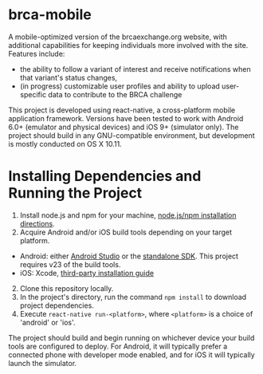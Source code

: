 # brca-mobile

A mobile-optimized version of the brcaexchange.org website, with additional capabilities for keeping individuals more
involved with the site. Features include:

- the ability to follow a variant of interest and receive notifications when that variant's status changes,
- (in progress) customizable user profiles and ability to upload user-specific data to contribute to the BRCA challenge

This project is developed using react-native, a cross-platform mobile application framework. Versions have been tested
to work with Android 6.0+ (emulator and physical devices) and iOS 9+ (simulator only). The project should build in any
GNU-compatible environment, but development is mostly conducted on OS X 10.11.

# Installing Dependencies and Running the Project

1. Install node.js and npm for your machine, [node.js/npm installation directions](https://docs.npmjs.com/getting-started/installing-node]).
2. Acquire Android and/or iOS build tools depending on your target platform.
  - Android: either [Android Studio](https://developer.android.com/studio/index.html)
    or the [standalone SDK](https://developer.android.com/studio/index.html#command-tools). This project requires v23 of
    the build tools.
  - iOS: Xcode, [third-party installation guide](https://www.moncefbelyamani.com/how-to-install-xcode-homebrew-git-rvm-ruby-on-mac/) 
2. Clone this repository locally.
3. In the project's directory, run the command `npm install` to download project dependencies.
4. Execute `react-native run-<platform>`, where `<platform>` is a choice of 'android' or 'ios'.

The project should build and begin running on whichever device your build tools are configured to deploy. For
Android, it will typically prefer a connected phone with developer mode enabled, and for iOS it will typically launch
the simulator.